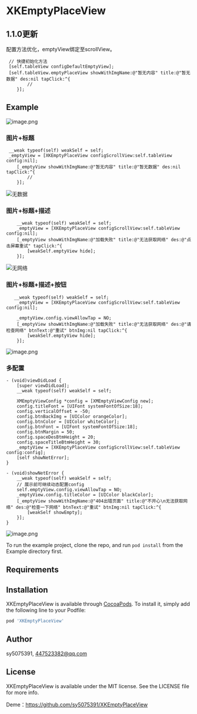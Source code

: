 # XKEmptyPlaceView

## 1.1.0更新
配置方法优化，emptyView绑定至scrollView。

```
 // 快捷初始化方法
 [self.tableView configDefaultEmptyView];
 [self.tableView.emptyPlaceView showWithImgName:@"暂无内容" title:@"暂无数据" des:nil tapClick:^{
        //
    }];
```

## Example
![image.png](https://upload-images.jianshu.io/upload_images/1956050-5288d401ea4d2372.png?imageMogr2/auto-orient/strip%7CimageView2/2/w/1240)

### 图片+标题
```
 __weak typeof(self) weakSelf = self;
 _emptyView = [XKEmptyPlaceView configScrollView:self.tableView config:nil];
    [_emptyView showWithImgName:@"暂无内容" title:@"暂无数据" des:nil tapClick:^{
        //
    }];
```
![无数据](https://upload-images.jianshu.io/upload_images/1956050-9bde23c7c48668d2.png?imageMogr2/auto-orient/strip%7CimageView2/2/w/1240)
### 图片+标题+描述
```
    __weak typeof(self) weakSelf = self;
    _emptyView = [XKEmptyPlaceView configScrollView:self.tableView config:nil];
    [_emptyView showWithImgName:@"加载失败" title:@"无法获取网络" des:@"点击屏幕重试" tapClick:^{
        [weakSelf.emptyView hide];
    }];
```
![无网络](https://upload-images.jianshu.io/upload_images/1956050-f428f87db6fcc90a.png?imageMogr2/auto-orient/strip%7CimageView2/2/w/1240)
### 图片+标题+描述+按钮
```
   __weak typeof(self) weakSelf = self;
    _emptyView = [XKEmptyPlaceView configScrollView:self.tableView config:nil];
    
    _emptyView.config.viewAllowTap = NO;
    [_emptyView showWithImgName:@"加载失败" title:@"无法获取网络" des:@"请检查网络" btnText:@"重试" btnImg:nil tapClick:^{
        [weakSelf.emptyView hide];
    }];
```
![image.png](https://upload-images.jianshu.io/upload_images/1956050-9cebf8bd9c36b0cd.png?imageMogr2/auto-orient/strip%7CimageView2/2/w/1240)
### 多配置
```
- (void)viewDidLoad {
    [super viewDidLoad];
    __weak typeof(self) weakSelf = self;
    
    XMEmptyViewConfig *config = [XMEmptyViewConfig new];
    config.titleFont = [UIFont systemFontOfSize:18];
    config.verticalOffset = -50;
    config.btnBackImg = [UIColor orangeColor];
    config.btnColor = [UIColor whiteColor];
    config.btnFont = [UIFont systemFontOfSize:18];
    config.btnMargin = 50;
    config.spaceDesBtmHeight = 20;
    config.spaceTitleBtmHeight = 30;
    _emptyView = [XKEmptyPlaceView configScrollView:self.tableView config:config];
    [self showNetError];
}

- (void)showNetError {
    __weak typeof(self) weakSelf = self;
    // 展示前可继续动态配置config
    self.emptyView.config.viewAllowTap = NO;
    _emptyView.config.titleColor = [UIColor blackColor];
    [_emptyView showWithImgName:@"404出错页面" title:@"不开心\n无法获取网络" des:@"检查一下网络" btnText:@"重试" btnImg:nil tapClick:^{
        [weakSelf showEmpty];
    }];
}
```
![image.png](https://upload-images.jianshu.io/upload_images/1956050-165f0cf48cc1e641.png?imageMogr2/auto-orient/strip%7CimageView2/2/w/1240)


To run the example project, clone the repo, and run `pod install` from the Example directory first.


## Requirements

## Installation

XKEmptyPlaceView is available through [CocoaPods](https://cocoapods.org). To install
it, simply add the following line to your Podfile:

```ruby
pod 'XKEmptyPlaceView'
```

## Author

sy5075391, 447523382@qq.com

## License

XKEmptyPlaceView is available under the MIT license. See the LICENSE file for more info.

Deme：https://github.com/sy5075391/XKEmptyPlaceView